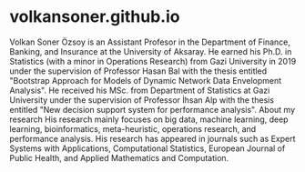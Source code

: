 # volkansoner.github.io
Volkan Soner Özsoy is an Assistant Profesor in the Department of Finance, Banking, and Insurance at the University of Aksaray. He earned his Ph.D. in Statistics (with a minor in Operations Research) from Gazi University in 2019 under the supervision of Professor Hasan Bal with the thesis entitled "Bootstrap Approach for Models of Dynamic Network Data Envelopment Analysis". He received his MSc. from Department of Statistics at Gazi University under the supervision of Professor İhsan Alp with the thesis entitled "New decision support system for performance analysis".
About my research
His research mainly focuses on big data, machine learning, deep learning, bioinformatics, meta-heuristic, operations research, and performance analysis. His research has appeared in journals such as Expert Systems with Applications, Computational Statistics, European Journal of Public Health, and Applied Mathematics and Computation.
